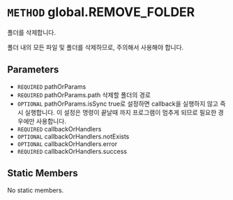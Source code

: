 # `METHOD` global.REMOVE_FOLDER
폴더를 삭제합니다.

폴더 내의 모든 파일 및 폴더를 삭제하므로, 주의해서 사용해야 합니다.

## Parameters
* `REQUIRED` pathOrParams 
* `REQUIRED` pathOrParams.path	삭제할  폴더의 경로
* `OPTIONAL` pathOrParams.isSync	true로  설정하면 callback을 실행하지 않고 즉시 실행합니다. 이 설정은 명령이 끝날때 까지 프로그램이 멈추게 되므로 필요한 경우에만 사용합니다.
* `REQUIRED` callbackOrHandlers 
* `OPTIONAL` callbackOrHandlers.notExists 
* `OPTIONAL` callbackOrHandlers.error 
* `REQUIRED` callbackOrHandlers.success 

## Static Members
No static members.
